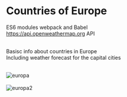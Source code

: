 <h1>Countries of Europe</h1>

ES6 modules webpack and Babel<br>
https://api.openweathermap.org API<br><br>

Basisc info about countries in Europe<br>
Including weather forecast for the capital cities<br><br>


![europa](https://user-images.githubusercontent.com/38325801/128051391-1b6cb785-16ea-49db-b330-821254650bc0.png)<br><br>
![europa2](https://user-images.githubusercontent.com/38325801/128051399-155e8b9e-195c-45bd-883b-ed23b48d0709.png)
